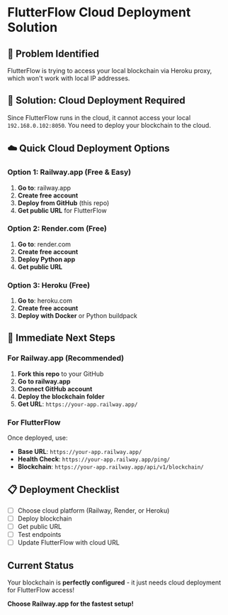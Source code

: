 # FlutterFlow Cloud Deployment Solution

## 🚨 **Problem Identified**
FlutterFlow is trying to access your local blockchain via Heroku proxy, which won't work with local IP addresses.

## 🎯 **Solution: Cloud Deployment Required**

Since FlutterFlow runs in the cloud, it cannot access your local `192.168.0.102:8050`. You need to deploy your blockchain to the cloud.

## ☁️ **Quick Cloud Deployment Options**

### **Option 1: Railway.app (Free & Easy)**
1. **Go to**: railway.app
2. **Create free account**
3. **Deploy from GitHub** (this repo)
4. **Get public URL** for FlutterFlow

### **Option 2: Render.com (Free)**
1. **Go to**: render.com
2. **Create free account**
3. **Deploy Python app**
4. **Get public URL**

### **Option 3: Heroku (Free)**
1. **Go to**: heroku.com
2. **Create free account**
3. **Deploy with Docker** or Python buildpack

## 🚀 **Immediate Next Steps**

### **For Railway.app (Recommended)**
1. **Fork this repo** to your GitHub
2. **Go to railway.app**
3. **Connect GitHub account**
4. **Deploy the blockchain folder**
5. **Get URL**: `https://your-app.railway.app/`

### **For FlutterFlow**
Once deployed, use:
- **Base URL**: `https://your-app.railway.app/`
- **Health Check**: `https://your-app.railway.app/ping/`
- **Blockchain**: `https://your-app.railway.app/api/v1/blockchain/`

## 📋 **Deployment Checklist**
- [ ] Choose cloud platform (Railway, Render, or Heroku)
- [ ] Deploy blockchain
- [ ] Get public URL
- [ ] Test endpoints
- [ ] Update FlutterFlow with cloud URL

## **Current Status**
Your blockchain is **perfectly configured** - it just needs cloud deployment for FlutterFlow access!

**Choose Railway.app for the fastest setup!**
